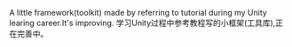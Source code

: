 A little framework(toolkit) made by referring to tutorial during my Unity learing career.It's improving.
学习Unity过程中参考教程写的小框架(工具库),正在完善中。  

